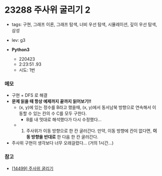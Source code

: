 # 23288 주사위 굴리기 2
- tags: 구현, 그래프 이론, 그래프 탐색, 너비 우선 탐색, 시뮬레이션, 깊이 우선 탐색, 삼성
- lev: g3

- **Python3**
  - 220423
  - 2:23:51 .93
  - 시도: 1번

### 메모
 - 구현 + DFS 로 해결
 - **문제 읽을 때 항상 예제까지 끝까지 읽어보기!!**
    - (x, y)에 있는 정수를 B라고 했을때, (x, y)에서 동서남북 방향으로 연속해서 이동할 수 있는 칸의 수 C를 모두 구한다.
       - B를 내 멋대로 해석했다가 다시 수정했다...
    - 1. 주사위가 이동 방향으로 한 칸 굴러간다. 만약, 이동 방향에 칸이 없다면, **이동 방향을 반대로** 한 다음 한 칸 굴러간다.
 - 주사위 구현이 생각보다 너무 오래걸렸다... (거의 1시간...)

### 참고
 - [[14499] 주사위 굴리기](https://uhug.github.io/docs/14499)